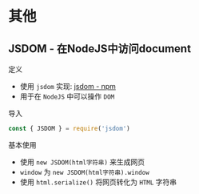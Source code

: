 # 其他



## JSDOM - 在NodeJS中访问document

定义

- 使用 `jsdom` 实现: [jsdom - npm](https://www.npmjs.com/package/jsdom)
- 用于在 `NodeJS` 中可以操作 `DOM`

导入

```js
const { JSDOM } = require('jsdom')
```

基本使用

- 使用 `new JSDOM(html字符串)` 来生成网页
- `window` 为 `new JSDOM(html字符串).window`
- 使用 `html.serialize()` 将网页转化为 `HTML` 字符串